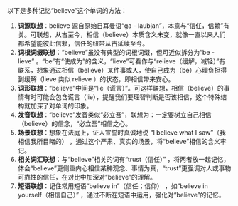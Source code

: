 以下是多种记忆“believe”这个单词的方法：
1. **词源联想**：believe 源自原始日耳曼语“ga - laubjan”，本意与“信任，信赖”有关。可联想，从古至今，相信（believe）本质含义未变，就像一直以来人们都希望能彼此信赖，信任的纽带从古延续至今。
2. **词根词缀联想**：“believe”虽没有典型的词根词缀，但可近似拆分为“be - lieve” 。“be”有“使成为”的含义，“lieve”可看作与“relieve（缓解，减轻）”有联系，想象通过相信（believe）某件事或人，使自己成为（be）心理负担得到缓解（lieve 类似 relieve ）的状态，即相信带来安心。 
3. **词形联想**：“believe”中间是“lie（谎言）”。可这样联想，相信（believe）的事情有时可能会包含谎言（lie），提醒我们要理智判断是否该相信，这个特殊结构就加深了对单词的印象。 
4. **发音联想**：“believe”发音类似“必立吾”，联想为：一定要树立自己相信（believe）的信念，“必立吾”相信之心。 
5. **场景联想**：想象在法庭上，证人宣誓时真诚地说 “I believe what I saw”（我相信我所目睹的） ，通过这个严肃、真实的场景，将“believe”相信的含义牢记。 
6. **相关词汇联想**：与“believe”相关的词有“trust（信任）” ，将两者放一起记忆，体会“believe”更侧重内心相信某种观念、事情为真，“trust”更强调对人或事物可靠性的信任，在对比中加深对“believe”的理解。 
7. **短语联想**：记住常用短语“believe in”（信任；信仰） ，如“believe in yourself（相信自己）” ，通过不断在短语中运用，强化对“believe”的记忆。 